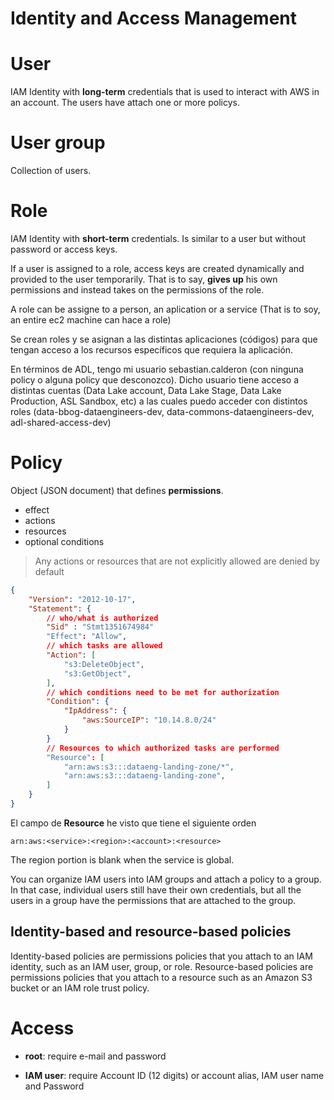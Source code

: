 # Identity and Access Management


# User

IAM Identity with **long-term** credentials that is used to interact with AWS in an account.
The users have attach one or more policys.


# User group

Collection of users.


# Role

IAM Identity with **short-term** credentials. Is similar to a user but without password or access keys.

If a user is assigned to a role, access keys are created dynamically and provided to the user temporarily. That is to say, **gives up** his own permissions and instead takes on the permissions of the role.

A role can be assigne to a person, an aplication or a service (That is to soy, an entire ec2 machine can hace a role)

Se crean roles y se asignan a las distintas aplicaciones (códigos) para que tengan acceso a los recursos específicos que requiera la aplicación.

En términos de ADL, tengo mi usuario sebastian.calderon (con ninguna policy o alguna policy que desconozco). Dicho usuario tiene acceso a distintas cuentas (Data Lake account, Data Lake Stage, Data Lake Production, ASL Sandbox, etc) a las cuales puedo acceder con distintos roles (data-bbog-dataengineers-dev, data-commons-dataengineers-dev, adl-shared-access-dev)

# Policy

Object (JSON document) that defines **permissions**.

- effect
- actions
- resources
- optional conditions

> Any actions or resources that are not explicitly allowed are denied by default

```json
{
    "Version": "2012-10-17",
    "Statement": {
        // who/what is authorized
        "Sid" : "Stmt1351674984"
        "Effect": "Allow",
        // which tasks are allowed
        "Action": [
            "s3:DeleteObject",
            "s3:GetObject",
        ],
        // which conditions need to be met for authorization
        "Condition": {
            "IpAddress": {
                "aws:SourceIP": "10.14.8.0/24"
            }
        }
        // Resources to which authorized tasks are performed
        "Resource": [
            "arn:aws:s3:::dataeng-landing-zone/*",
            "arn:aws:s3:::dataeng-landing-zone",
        ]
    }
}

```

El campo de **Resource** he visto que tiene el siguiente orden

```
arn:aws:<service>:<region>:<account>:<resource>
```

The region portion is blank when the service is global.

You can organize IAM users into IAM groups and attach a policy to a group. In that case, individual users still have their own credentials, but all the users in a group have the permissions that are attached to the group.

## Identity-based and resource-based policies

Identity-based policies are permissions policies that you attach to an IAM identity, such as an IAM user, group, or role. Resource-based policies are permissions policies that you attach to a resource such as an Amazon S3 bucket or an IAM role trust policy.


# Access

* **root**: require e-mail and password

* **IAM user**: require Account ID (12 digits) or account alias, IAM user name and Password